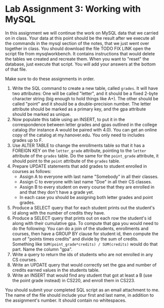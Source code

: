 Lab Assignment 3: Working with MySQL
====================================

In this assignment we will continue the work on MySQL data that we carried on in class. Your data at this point should be the result after we execute all the commands in the mysql section of the notes, that we just went over together in class. You should download the file TODO FIX LINK open the script file from mysqlworkbench. It contains instructions that would delete the tables we created and recreate them. When you want to "reset" the database, just execute that script. You will add your answers at the bottom of that file.

Make sure to do these assignments in order.

1. Write the SQL command to create a new table, called `grades`. It will have two attributes: One will be called "letter", and it should be a fixed 2-byte character string (big enough to hold things like A+). The other should be called "point" and it should be a double-precision number. The letter attribute should be marked as a primary key, and the gpa attribute should be marked as unique.
2. Now populate this table using an INSERT, to put it in the correspondence between letter grades and gpas outlined in the college catalog (for instance A would be paired with 4.0). You can get an online copy of the catalog at my.hanover.edu. You only need to includes grades up to F.
3. Use ALTER TABLE to change the enrollments table so that it has a FOREIGN KEY on the `letter_grade` attribute, pointing to the `letter` attribute of the `grades` table. Do the same for the `point_grade` attribute, it should point to the `point` attribute of the `grades` table.
4. Prepare UPDATE statements that add grades to student enrolled in courses as follows:
    - Assign A to everyone with last name "Somebody" in all their classes.
    - Assign C to everyone with last name "Doe" in all their CS classes.
    - Assign B to every student on every course that they are enrolled in and that they don't have a grade yet.
    - In each case you should be assigning both letter grades and point grades.
5. Produce a SELECT query that for each student prints out the student's id along with the number of credits they have.
6. Produce a SELECT query that prints out on each row the student's id along with their cumulative gpa. To compute that gpa you would need to do the following: You can do a join of the students, enrollments and courses, then have a GROUP BY clause for student id, then compute the sum of "points times credits" and divide by the sum of credits. Something like `SUM(point_grade*credits) / SUM(credits)` would do that part. Name the column "gpa".
7. Write a query to return the ids of students who are not enrolled in any CS courses.
8. Write an UPDATE query that would correctly set the gpa and number of credits earned values in the students table.
9. Write an INSERT that would find any student that got at least a B (use the point grade instead) in CS220, and enroll them in CS223.

You should submit your completed SQL script as an email attachment to me. The name of the file should include your first and last name, in addition to the assignment's number. It should contain no whitespaces.
